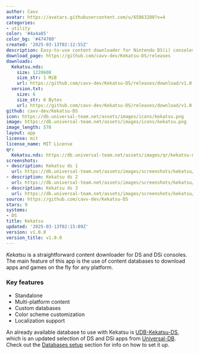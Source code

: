 ```yaml
---
author: Cavv
avatar: https://avatars.githubusercontent.com/u/65863280?v=4
categories:
- utility
color: '#4a4a85'
color_bg: '#474780'
created: '2025-03-13T02:12:55Z'
description: Easy-to-use content downloader for Nintendo DS(i) consoles
download_page: https://github.com/cavv-dev/Kekatsu-DS/releases
downloads:
  Kekatsu.nds:
    size: 1220608
    size_str: 1 MiB
    url: https://github.com/cavv-dev/Kekatsu-DS/releases/download/v1.0.0/Kekatsu.nds
  version.txt:
    size: 6
    size_str: 6 Bytes
    url: https://github.com/cavv-dev/Kekatsu-DS/releases/download/v1.0.0/version.txt
github: cavv-dev/Kekatsu-DS
icon: https://db.universal-team.net/assets/images/icons/kekatsu.png
image: https://db.universal-team.net/assets/images/icons/kekatsu.png
image_length: 578
layout: app
license: mit
license_name: MIT License
qr:
  Kekatsu.nds: https://db.universal-team.net/assets/images/qr/kekatsu-nds.png
screenshots:
- description: Kekatsu ds 1
  url: https://db.universal-team.net/assets/images/screenshots/kekatsu/kekatsu-ds-1.png
- description: Kekatsu ds 2
  url: https://db.universal-team.net/assets/images/screenshots/kekatsu/kekatsu-ds-2.png
- description: Kekatsu ds 3
  url: https://db.universal-team.net/assets/images/screenshots/kekatsu/kekatsu-ds-3.png
source: https://github.com/cavv-dev/Kekatsu-DS
stars: 9
systems:
- DS
title: Kekatsu
updated: '2025-03-13T02:15:09Z'
version: v1.0.0
version_title: v1.0.0
---
```

*Kekatsu* is a straightforward content downloader for DS and DSi consoles.
The main feature of this app is the use of content databases to download apps and games on the fly for any platform.
### Key features
- Standalone
- Multi-platform content
- Custom databases
- Color scheme customization
- Localization support

An already available database to use with Kekatsu is [UDB-Kekatsu-DS](https://github.com/cavv-dev/UDB-Kekatsu-DS), which is an updated selection of DS and DSi apps from [Universal-DB](https://db.universal-team.net/).
Check out the [Databases setup](https://github.com/cavv-dev/Kekatsu-DS?tab=readme-ov-file#databases-setup) section for info on how to set it up.